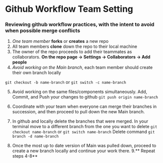 # Github Workflow Team Setting

### Reviewing github workflow practices, with the intent to avoid when possible merge conflicts

1. *One team member* **forks** or **creates** a new repo
2. All team members **clone** down the repo to their local machine
3. The owner of the repo proceeds to add their teammates as collaborators.
**On the repo page -> Settings -> Collaborators -> Add people**
4. *Avoid working on the Main branch*, each team member should create their own branch locally

`git checkout -b name-branch` or `git switch -c name-branch`

5. Avoid working on the same files/components simultaneously. Add, Commit, and Push your changes to github
`git push origin name-branch`

6. Coordinate with your team when everyone can merge their branches in succession, and then proceed to pull down the new Main branch.
7. In github and locally delete the branches that were merged.
In your terminal move to a different branch from the one you want to delete
`git checkout name-branch` or `git switch name-branch`
Delete command
`git branch -d name-branch`
8. Once the most up to date version of Main was pulled down, proceed to create a new branch locally and continue your work there.
9.** Repeat steps 4-8**